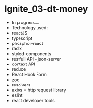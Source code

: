 # Ignite_03-dt-money

- In progress....
- Technology used:
- reactJS
- typescript
- phosphor-react
- radix
- styled-components
- restfull API - json-server
- context API 
- reduce
- React Hook Form
- zod
- resolvers
- axios = http request library
- eslint
- react developer tools
